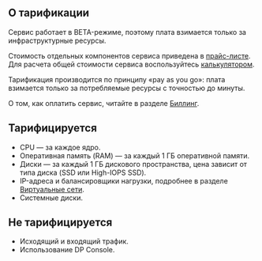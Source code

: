 ## О тарификации

<info>

Сервис работает в BETA-режиме, поэтому плата взимается только за инфраструктурные ресурсы.

</info>

Стоимость отдельных компонентов сервиса приведена в [прайс-листе](https://cloud.vk.com/pricelist). Для расчета общей стоимости сервиса воспользуйтесь [калькулятором](https://cloud.vk.com/pricing).

Тарификация производится по принципу «pay as you go»: плата взимается только за потребляемые ресурсы с точностью до минуты.

О том, как оплатить сервис, читайте в разделе [Биллинг](/ru/additionals/billing).

## Тарифицируется

- CPU — за каждое ядро.
- Оперативная память (RAM) — за каждый 1 ГБ оперативной памяти.
- Диски — за каждый 1 ГБ дискового пространства, цена зависит от типа диска (SSD или High-IOPS SSD).
- IP-адреса и балансировщики нагрузки, подробнее в разделе [Виртуальные сети](/ru/networks/vnet/tariffs).
- Системные диски.

## Не тарифицируется

- Исходящий и входящий трафик.
- Использование DP Console.
